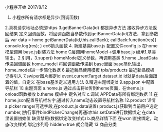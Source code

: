 小程序开始  2017/8/12
1. 小程序所有请求都是异步(回调函数)

2.真机请求地址必须是https
3.getBannerData(id) 都是异步方法
  接收异步方法返回结果
  定义回调函数，将回调函数当参数传到getBannerData(id)方法，拿到参数后
  var data = home.getBannerData(id,this.callBack);
  callBack:function(res){
    console.log(res);
  }
  ec6箭头函数
4. 新建基类base.js
   配置文件config.js
   在home模型调用 base.js封装方法
   home C层调用homeModel->调用base.js
   继承1.基类输出，2.引用，3.super()
   homeModel定义参数，再调用基类
5.home  _loadData  传递回调函数
  home_model 将回调函数传递到 base里面
  base简化输出，home_model进一步简化数据
6.最近新品使用模板
  tpls/products 最近新品模板  记得引入
7.swiper图片绑定id
  event.currentTarget.dataset.id  id就是data后面跟着的值，自定义
  在base基类定义通用方法
8.精选主题绑定id
9.app.json 中配置导航栏
10.主题页面
  a.home.js 通过点击将id传到theme页面，在theme.js onload函数接收
  b.theme 模板中 键名对应 <block wx:for="{{productsData}}">
  c.调试 APPData有所有绑定数据
11.在home.json配置导航栏名字;通过传入name动态设置导航栏名称
12.product 详情
  a.picker range(可选字段,在product.js data设置)
    product.js获取到当前用户选定number,(执行事件bindPickerChange)再通过this.setData进行数据绑定
    在data里设置初始值
    缺货禁用(数据绑定改变样式)
  b.商品详情下面 在wxml直接绑定，动态改变样式,绑定序列号
    hidden=true 就会隐藏
13.商品分类